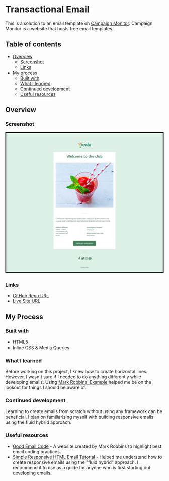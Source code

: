 # Transactional Email

This is a solution to an email template on [Campaign Monitor](https://www.campaignmonitor.com/email-templates/). 
Campaign Monitor is a website that hosts free email templates. 


## Table of contents

- [Overview](#overview)
  - [Screenshot](#screenshot)
  - [Links](#links)
- [My process](#my-process)
  - [Built with](#built-with)
  - [What I learned](#what-i-learned)
  - [Continued development](#continued-development)
  - [Useful resources](#useful-resources)

## Overview

### Screenshot

![Transactional Email](images/transactional_screenshot.png)

### Links

- [GitHub Repo URL](https://github.com/adrvnc/transactional-email)
- [Live Site URL](https://adrvnc.github.io/transactional-email/)

## My Process

### Built with 

- HTML5 
- Inline CSS & Media Queries 

### What I learned 

Before working on this project, I knew how to create horizontal lines. However,
I wasn't sure if I needed to do anything differently while developing emails. 
Using [Mark Robbins' Example](https://www.goodemailcode.com/email-code/hr) 
helped me be on the lookout for things I should be aware of. 

### Continued development

Learning to create emails from scratch   without using any framework can be beneficial. 
I plan on familiarizing myself with building responsive emails 
using the fluid hybrid approach. 

### Useful resources

- [Good Email Code](https://www.goodemailcode.com/) - A website created by Mark Robbins to highlight best email coding practices.
- [Simple Responsive HTML Email Tutorial](https://webdesign.tutsplus.com/articles/creating-a-simple-responsive-html-email--webdesign-12978) - Helped me understand how to create responsive emails using the "fluid hybrid" approach. I recommend it to use as a guide for anyone who is first starting out developing emails.
